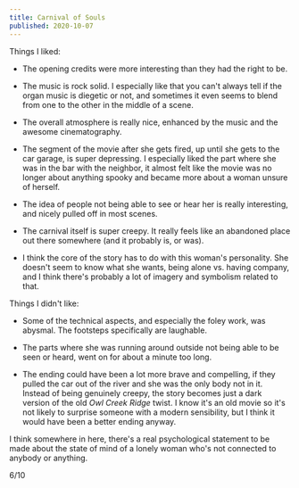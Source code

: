 ```yaml
---
title: Carnival of Souls
published: 2020-10-07
---
```


Things I liked:

* The opening credits were more interesting than they had the right to be.

* The music is rock solid. I especially like that you can't always tell if the organ music is diegetic or not, and sometimes it even seems to blend from one to the other in the middle of a scene.

* The overall atmosphere is really nice, enhanced by the music and the awesome cinematography.

* The segment of the movie after she gets fired, up until she gets to the car garage, is super depressing. I especially liked the part where she was in the bar with the neighbor, it almost felt like the movie was no longer about anything spooky and became more about a woman unsure of herself.

* The idea of people not being able to see or hear her is really interesting, and nicely pulled off in most scenes.

* The carnival itself is super creepy. It really feels like an abandoned place out there somewhere (and it probably is, or was).

* I think the core of the story has to do with this woman's personality. She doesn't seem to know what she wants, being alone vs. having company, and I think there's probably a lot of imagery and symbolism related to that.

Things I didn't like:

* Some of the technical aspects, and especially the foley work, was abysmal. The footsteps specifically are laughable.

* The parts where she was running around outside not being able to be seen or heard, went on for about a minute too long.

* The ending could have been a lot more brave and compelling, if they pulled the car out of the river and she was the only body not in it. Instead of being genuinely creepy, the story becomes just a dark version of the old _Owl Creek Ridge_ twist. I know it's an old movie so it's not likely to surprise someone with a modern sensibility, but I think it would have been a better ending anyway.

I think somewhere in here, there's a real psychological statement to be made about the state of mind of a lonely woman who's not connected to anybody or anything.

6/10
